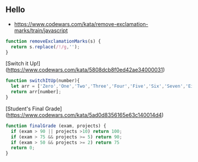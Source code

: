 ## Hello

* https://www.codewars.com/kata/remove-exclamation-marks/train/javascript
```javascript
function removeExclamationMarks(s) {
  return s.replace(/!/g,'');
}
```

[Switch it Up!] (https://www.codewars.com/kata/5808dcb8f0ed42ae34000031)

```javascript
function switchItUp(number){
  let arr = ['Zero','One','Two','Three','Four','Five','Six','Seven','Eight','Nine'];
  return arr[number];
}
```

[Student's Final Grade] (https://www.codewars.com/kata/5ad0d8356165e63c140014d4)

```javascript
function finalGrade (exam, projects) {
  if (exam > 90 || projects >10) return 100;
  if (exam > 75 && projects >= 5) return 90;
  if (exam > 50 && projects >= 2) return 75
  return 0;  
}
```